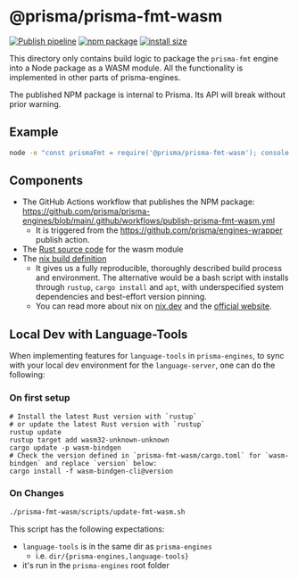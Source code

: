 # @prisma/prisma-fmt-wasm

[![Publish pipeline](https://github.com/prisma/prisma-engines/actions/workflows/publish-prisma-fmt-wasm.yml/badge.svg)](https://github.com/prisma/prisma-engines/actions/workflows/publish-prisma-fmt-wasm.yml)
[![npm package](https://img.shields.io/npm/v/@prisma/prisma-fmt-wasm/latest)](https://www.npmjs.com/package/@prisma/prisma-fmt-wasm)
[![install size](https://packagephobia.com/badge?p=@prisma/prisma-fmt-wasm)](https://packagephobia.com/result?p=@prisma/prisma-fmt-wasm)

This directory only contains build logic to package the `prisma-fmt` engine
into a Node package as a WASM module. All the functionality is implemented in
other parts of prisma-engines.

The published NPM package is internal to Prisma. Its API will break without prior warning.

## Example

```bash
node -e "const prismaFmt = require('@prisma/prisma-fmt-wasm'); console.log(prismaFmt.version())"
```

## Components

- The GitHub Actions workflow that publishes the NPM package: https://github.com/prisma/prisma-engines/blob/main/.github/workflows/publish-prisma-fmt-wasm.yml
    - It is triggered from the https://github.com/prisma/engines-wrapper publish action.
- The [Rust source code](https://github.com/prisma/prisma-engines/tree/main/prisma-fmt-wasm/src) for the wasm module
- The [nix build definition](https://github.com/prisma/prisma-engines/blob/main/prisma-fmt-wasm/default.nix)
    - It gives us a fully reproducible, thoroughly described build process and environment. The alternative would be a bash script with installs through `rustup`, `cargo install` and `apt`, with underspecified system dependencies and best-effort version pinning.
    - You can read more about nix on [nix.dev](https://nix.dev/) and the [official website](https://nixos.org/).

## Local Dev with Language-Tools
When implementing features for `language-tools` in `prisma-engines`, to sync with your local dev environment for the `language-server`, one can do the following:

### On first setup
```
# Install the latest Rust version with `rustup`
# or update the latest Rust version with `rustup`
rustup update
rustup target add wasm32-unknown-unknown
cargo update -p wasm-bindgen
# Check the version defined in `prisma-fmt-wasm/cargo.toml` for `wasm-bindgen` and replace `version` below:
cargo install -f wasm-bindgen-cli@version
```

### On Changes

```bash
./prisma-fmt-wasm/scripts/update-fmt-wasm.sh
```

This script has the following expectations:
- `language-tools` is in the same dir as `prisma-engines`
  - i.e. `dir/{prisma-engines,language-tools}`
- it's run in the `prisma-engines` root folder
